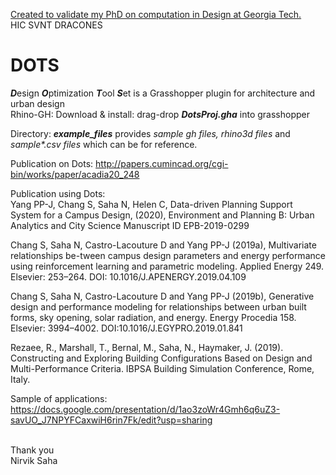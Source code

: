<u>Created to validate my PhD on computation in Design at Georgia Tech.</u> <br/>HIC SVNT DRACONES <br/>

# DOTS
<b><i>D</i></b>esign <b><i>O</i></b>ptimization <b><i>T</i></b>ool <b><i>S</i></b>et is a Grasshopper plugin for architecture and urban design<br/>
Rhino-GH: Download & install: drag-drop <b><i>DotsProj.gha</i></b> into grasshopper<br/>

Directory: <b><i>example_files</i></b> provides <i>sample gh files, rhino3d files</i> and <i>sample*.csv files </i>which can be for reference.<br/>

Publication on Dots:
http://papers.cumincad.org/cgi-bin/works/paper/acadia20_248

Publication using Dots:</br>
Yang PP-J, Chang S, Saha N, Helen C, Data-driven Planning Support System for a Campus Design, (2020),  Environment and Planning B: Urban Analytics and City Science Manuscript ID EPB-2019-0299 </br>

Chang S, Saha N, Castro-Lacouture D and Yang PP-J (2019a), Multivariate relationships be-tween campus design parameters and energy performance using reinforcement learning and parametric modeling. Applied Energy 249. Elsevier: 253–264. DOI: 10.1016/J.APENERGY.2019.04.109</br>

Chang S, Saha N, Castro-Lacouture D and Yang PP-J (2019b), Generative design and performance modeling for relationships between urban built forms, sky opening, solar radiation, and energy. Energy Procedia 158. Elsevier: 3994–4002. DOI:10.1016/J.EGYPRO.2019.01.841</br>

Rezaee, R., Marshall, T., Bernal, M., Saha, N., Haymaker, J. (2019). Constructing and Exploring Building Configurations Based on Design and Multi-Performance Criteria. IBPSA Building Simulation Conference, Rome, Italy.</br>

Sample of applications:
https://docs.google.com/presentation/d/1ao3zoWr4Gmh6q6uZ3-savUO_J7NPYFCaxwiH6rin7Fk/edit?usp=sharing


<br/>
Thank you<br/>
Nirvik Saha<br/>
